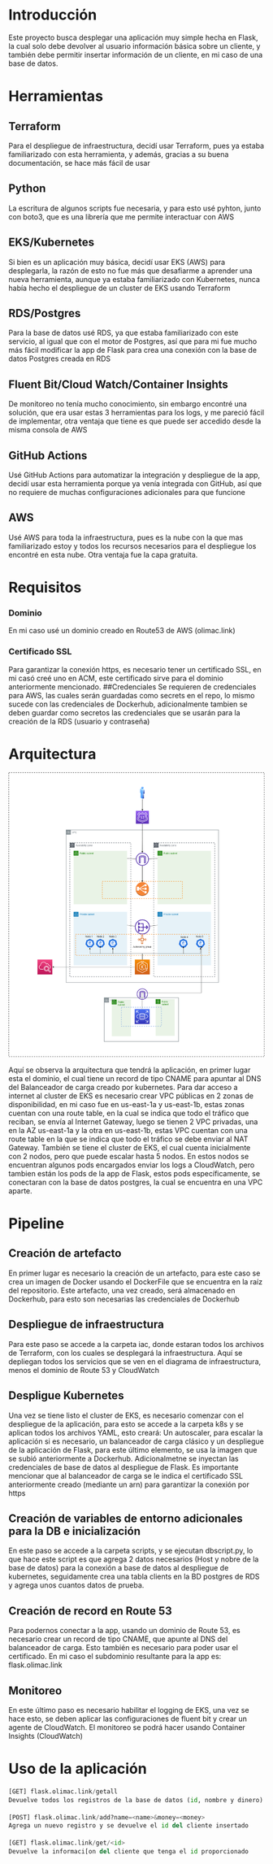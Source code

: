 # Introducción

Este proyecto busca desplegar una aplicación muy simple hecha en Flask, la cual solo debe devolver al usuario información básica sobre un cliente, y también debe permitir insertar información de un cliente, en mi caso de una base de datos.

# Herramientas

## Terraform
Para el despliegue de infraestructura, decidí usar Terraform, pues ya estaba familiarizado con esta herramienta, y además, gracias a su buena documentación, se hace más fácil de usar

## Python
La escritura de algunos scripts fue necesaria, y para esto usé pyhton, junto con boto3, que es una librería que me permite interactuar con AWS

## EKS/Kubernetes
 Si bien es un aplicación muy básica, decidí usar EKS (AWS) para desplegarla, la razón de esto no fue más que desafiarme a aprender una nueva herramienta, aunque ya estaba familiarizado con Kubernetes, nunca había hecho el despliegue de un cluster de EKS usando Terraform

## RDS/Postgres
 Para la base de datos usé RDS, ya que estaba familiarizado con este servicio, al igual que con el motor de Postgres, así que para mi fue mucho más fácil modificar la app de Flask para crea una conexión con la base de datos Postgres creada en RDS

## Fluent Bit/Cloud Watch/Container Insights
De monitoreo no tenía mucho conocimiento, sin embargo encontré una solución, que era usar estas 3 herramientas para los logs, y me pareció fácil de implementar, otra ventaja que tiene es que puede ser accedido desde la misma consola de AWS

## GitHub Actions
Usé GitHub Actions para automatizar la integración y despliegue de la app, decidí usar esta herramienta porque ya venía integrada con GitHub, así que no requiere de muchas configuraciones adicionales para que funcione

## AWS
Usé AWS para toda la infraestructura, pues es la nube con la que mas familiarizado estoy y todos los recursos necesarios para el despliegue los encontré en esta nube. Otra ventaja fue la capa gratuita.

# Requisitos
### Dominio
En mi caso usé un dominio creado en Route53 de AWS (olimac.link)
### Certificado SSL
Para garantizar la conexión https, es necesario tener un certificado SSL, en mi casó creé uno en ACM, este certificado sirve para el dominio anteriormente mencionado.
##Credenciales
Se requieren de credenciales para AWS, las cuales serán guardadas como secrets en el repo, lo mismo sucede con las credenciales de Dockerhub, adicionalmente tambien se deben guardar como secretos las credenciales que se usarán para la creación de la RDS (usuario y contraseña)


# Arquitectura 
![alt text](https://github.com/camiloarango96/devops-technical-test/blob/main/arqui.png?raw=true)

Aquí se observa la arquitectura que tendrá la aplicación, en primer lugar esta el dominio, el cual tiene un record de tipo CNAME para apuntar al DNS del Balanceador de carga creado por kubernetes. Para dar acceso a internet al cluster de EKS es necesario crear VPC públicas en 2 zonas de disponibilidad, en mi caso fue en us-east-1a y us-east-1b, estas zonas cuentan con una route table, en la cual se indica que todo el tráfico que reciban, se envía al Internet Gateway, luego se tienen 2 VPC privadas, una en la AZ us-east-1a y la otra en us-east-1b, estas VPC cuentan con una route table en la que se indica que todo el tráfico se debe enviar al NAT Gateway. También se tiene el cluster de EKS, el cual cuenta inicialmente con 2 nodos, pero que puede escalar hasta 5 nodos. En estos nodos se encuentran algunos pods encargados enviar los logs a CloudWatch, pero tambien están los pods de la app de Flask, estos pods específicamente, se conectaran con la base de datos postgres, la cual se encuentra en una VPC aparte.


# Pipeline

## Creación de artefacto
En primer lugar es necesario la creación de un artefacto, para este caso se crea un imagen de Docker usando el DockerFile que se encuentra en la raíz del repositorio. Este artefacto, una vez creado, será almacenado en Dockerhub, para esto son necesarias las credenciales de Dockerhub

## Despliegue de infraestructura
Para este paso se accede a la carpeta iac, donde estaran todos los archivos de Terraform, con los cuales se desplegará la infraestructura. Aquí se depliegan todos los servicios que se ven en el diagrama de infraestructura, menos el dominio de Route 53 y CloudWatch

## Despligue Kubernetes
Una vez se tiene listo el cluster de EKS, es necesario comenzar con el despliegue de la aplicación, para esto se accede a la carpeta k8s y se aplican todos los archivos YAML, esto creará: Un autoscaler, para escalar la aplicación si es necesario, un balanceador de carga clásico y un despliegue de la aplicación de Flask, para este último elemento, se usa la imagen que se subió anteriormente a Dockerhub. Adicionalmetne se inyectan las credenciales de base de datos al despliegue de Flask. Es importante mencionar que al balanceador de carga se le indica el certificado SSL anteriormente creado (mediante un arn) para garantizar la conexión por https

## Creación de variables de entorno adicionales para la DB e inicialización
En este paso se accede a la carpeta scripts, y se ejecutan dbscript.py, lo que hace este script es que agrega 2 datos necesarios (Host y nobre de la base de datos) para la conexión a base de datos al despliegue de kubernetes, seguidamente crea una tabla clients en la BD postgres de RDS y agrega unos cuantos datos de prueba.

## Creación de record en Route 53
Para podernos conectar a la app, usando un dominio de Route 53, es necesario crear un record de tipo CNAME, que apunte al DNS del balanceador de carga. Esto también es necesario para poder usar el certificado. En mi caso el subdominio resultante para la app es: flask.olimac.link

## Monitoreo
En este último paso es necesario habilitar el logging de EKS, una vez se hace esto, se deben aplicar las configuraciones de fluent bit y crear un agente de CloudWatch. El monitoreo se podrá hacer usando Container Insights (CloudWatch)

# Uso de la aplicación

```python
[GET] flask.olimac.link/getall
Devuelve todos los registros de la base de datos (id, nombre y dinero)

[POST] flask.olimac.link/add?name=<name>&money=<money> 
Agrega un nuevo registro y se devuelve el id del cliente insertado

[GET] flask.olimac.link/get/<id>
Devuelve la informaci[on del cliente que tenga el id proporcionado

```



